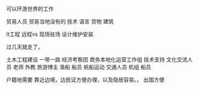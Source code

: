 可以环游世界的工作

贸易人员 贸易当地没有的 技术 语言 货物 建筑


It工程 远程vs 现场驻场  设计维护安装 

过几天就走了。


土木工程建设 一带一路
经济考察团 商务本地化运营工作组 技术支持
文化交流人员 老师 外教
旅游博主
渔船
船员
帆船运动
交通人员 机组 船员 

户籍地需要 靠近边境，边民证方便办理，以及隐居容易。。
出国方便
